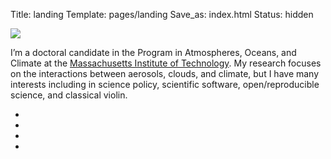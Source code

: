 Title: landing
Template: pages/landing
Save_as: index.html
Status: hidden

<!--
Using the vertical-align class I've made here works fine, but then when bootsrap collapses things in mobile view, it screws up - they should just stack, not stay aligned side-by-side!
-->
<div class="row vertical-align">
  <div class="col-lg-4 hidden-xs">
    <p>
      <img class="headshot img-circle" src="{filename}/images/headshot.png"  />
    </p>
  </div>
  <div class="col-lg-8">
    <div class="row">
      <div class="col-lg-12">
        <p>I’m a doctoral candidate in the Program in Atmospheres, Oceans, and Climate at the <a href="http://www.mit.edu">Massachusetts Institute of Technology</a>. My research focuses on the interactions between aerosols, clouds, and climate, but I have many interests including in science policy, scientific software, open/reproducible science, and classical violin.</p>
      </div>
    </div>
    <div class="row">                
        <div class="col-md-12">
          <ul class="list-inline social-media">
            <li><a href="http://www.twitter.com/danrothenberg"<i class="fa fa-twitter-square" aria-hidden="true"></i></a></li>
            <li><a href="http://www.github.com/darothen"><i class="fa fa-github-square" aria-hidden="true"></i></a></li>
            <li><a href="http://www.linkedin.com/in/rothenbergdaniel"><i class="fa fa-linkedin-square" aria-hidden="true"></i></a></li>
            <li><a href="mailto://darothen@mit.edu"><i class="fa fa-envelope" aria-hidden="true"></i></a></li>
          <ul>
        </div>
    </div>
  </div>
</div>
